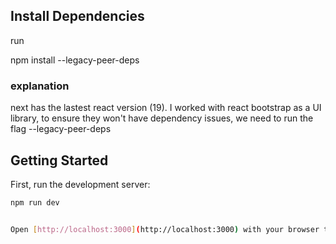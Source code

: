 <!-- @format -->

## Install Dependencies

run

npm install --legacy-peer-deps

### explanation

next has the lastest react version (19). I worked with react bootstrap as a UI library, to ensure they won't have dependency issues, we need to run the flag --legacy-peer-deps

## Getting Started

First, run the development server:

```bash
npm run dev


Open [http://localhost:3000](http://localhost:3000) with your browser to see the result.
```
